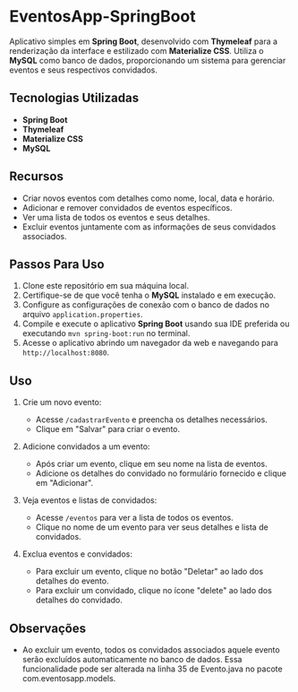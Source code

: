 # EventosApp-SpringBoot

Aplicativo simples em **Spring Boot**, desenvolvido com **Thymeleaf** para a renderização da interface e estilizado com **Materialize CSS**. Utiliza o **MySQL** como banco de dados, proporcionando um sistema para gerenciar eventos e seus respectivos convidados.

## Tecnologias Utilizadas

- **Spring Boot**
- **Thymeleaf**
- **Materialize CSS**
- **MySQL**

## Recursos

- Criar novos eventos com detalhes como nome, local, data e horário.
- Adicionar e remover convidados de eventos específicos.
- Ver uma lista de todos os eventos e seus detalhes.
- Excluir eventos juntamente com as informações de seus convidados associados.

## Passos Para Uso

1. Clone este repositório em sua máquina local.
2. Certifique-se de que você tenha o **MySQL** instalado e em execução.
3. Configure as configurações de conexão com o banco de dados no arquivo `application.properties`.
4. Compile e execute o aplicativo **Spring Boot** usando sua IDE preferida ou executando `mvn spring-boot:run` no terminal.
5. Acesse o aplicativo abrindo um navegador da web e navegando para `http://localhost:8080`.

## Uso

1. Crie um novo evento:
   - Acesse `/cadastrarEvento` e preencha os detalhes necessários.
   - Clique em "Salvar" para criar o evento.

2. Adicione convidados a um evento:
   - Após criar um evento, clique em seu nome na lista de eventos.
   - Adicione os detalhes do convidado no formulário fornecido e clique em "Adicionar".

3. Veja eventos e listas de convidados:
   - Acesse `/eventos` para ver a lista de todos os eventos.
   - Clique no nome de um evento para ver seus detalhes e lista de convidados.

4. Exclua eventos e convidados:
   - Para excluir um evento, clique no botão "Deletar" ao lado dos detalhes do evento.
   - Para excluir um convidado, clique no ícone "delete" ao lado dos detalhes do convidado.

## Observações

- Ao excluir um evento, todos os convidados associados aquele evento serão excluídos automaticamente no banco de dados. Essa funcionalidade pode ser alterada na linha 35 de Evento.java no pacote com.eventosapp.models.
